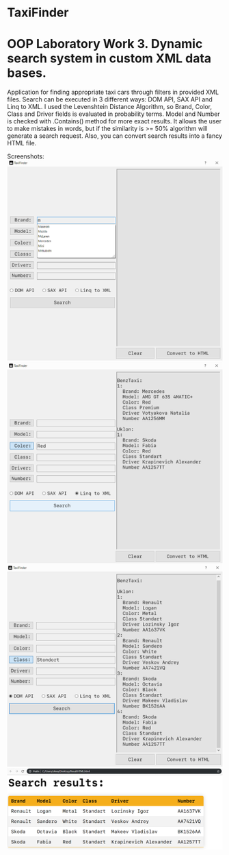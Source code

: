 # TaxiFinder
# OOP Laboratory Work 3. Dynamic search system in custom XML data bases.

Application for finding appropriate taxi cars through filters in provided XML files.
Search can be executed in 3 different ways: DOM API, SAX API and Linq to XML.
I used the Levenshtein Distance Algorithm, so Brand, Color, Class and Driver fields is evaluated in probability terms. Model and Number is checked with .Contains() method for more exact results.
It allows the user to make mistakes in words, but if the similarity is >= 50% algorithm will generate a search request.
Also, you can convert search results into a fancy HTML file.

Screenshots:
![](Screenshots/Screenshot0.png)
![](Screenshots/Screenshot1.png)
![](Screenshots/Screenshot2.png)
![](Screenshots/Screenshot3.png)